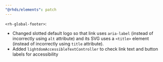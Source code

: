 ```yaml
---
"@rhds/elements": patch
---
```


`<rh-global-footer>`: 
- Changed slotted default logo so that link uses `aria-label` (instead of incorrectly using `alt` attribute) and its SVG uses a `<title>` element (instead of incorrectly using `title` attribute).
- Added `lightdomAccessibleTextController` to check link text and button labels for accessibility


